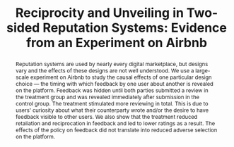 ---
layout:
title: "Reciprocity and Unveiling in Two-sided Reputation Systems&#58; Evidence from an Experiment on Airbnb"
category: research
abstract: Reputation systems are used by nearly every digital marketplace, but designs vary and the effects of these designs are not well understood. We use a large-scale experiment on Airbnb to study the causal effects of one particular design choice &mdash; the timing with which feedback by one user about another is revealed on the platform. Feedback was hidden until both parties submitted a review in the treatment group and was revealed immediately after submission in the control group. The treatment stimulated more reviewing in total. This is due to users' curiosity about what their counterparty wrote and&#47;or the desire to have feedback visible to other users. We also show that the treatment reduced retaliation and reciprocation in feedback and led to lower ratings as a result. The effects of the policy on feedback did not translate into reduced adverse selection on the platform.
journal: Marketing Science (2021) <br> This is a substantially revised version of a paper presented at EC'15 as&#58; "Bias and Reciprocity in Online Reviews&#58; Evidence from Field Experiments on Airbnb".
link: "/assets/reviews_paper.pdf"
js: "toggleMe('reviews'); return false;"
js_abbrev: 'reviews'
published: 1
peer: 1
order: -2021
coauthors: (with Elena Grewal and <a href = 'https://www.daveholtz.net/'> David Holtz </a>)
bib: <br> @article{reportingandreciprocity,
  title={Reciprocity in Two-sided Reputation Systems&#58; Evidence from an Experiment on Airbnb},
  author={Fradkin, Andrey and Grewal, Elena and Holtz, David},
  year={2020}}
bibjs: "toggleMe('reviews_bib'); return false;"
bib_abbrev: 'reviews_bib'
---